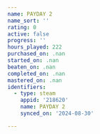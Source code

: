 ```yaml
---
name: PAYDAY 2
name_sort: ''
rating: 0
active: false
progress: ''
hours_played: 222
purchased_on: .nan
started_on: .nan
beaten_on: .nan
completed_on: .nan
mastered_on: .nan
identifiers:
  - type: steam
    appid: '218620'
    name: PAYDAY 2
    synced_on: '2024-08-30'

---
```


